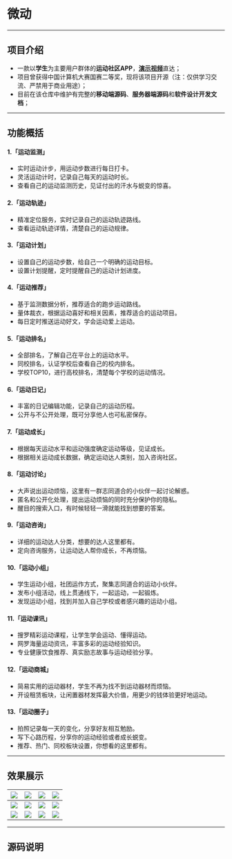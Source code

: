 # 微动
----
## 项目介绍
- 一款以**学生**为主要用户群体的**运动社区APP**，[**演示视频**](https://v.youku.com/v_show/id_XNDU2ODgzMDI4NA==.html)直达；
- 项目曾获得中国计算机大赛国赛二等奖，现将该项目开源（注：仅供学习交流、严禁用于商业用途）；
- 目前在该仓库中维护有完整的**移动端源码**、**服务器端源码**和**软件设计开发文档**；
----
## 功能概括
#### 1.「运动监测」
- 实时运动计步，用运动步数进行每日打卡。
- 灵活运动计时，记录自己每天的运动时长。
- 查看自己的运动监测历史，见证付出的汗水与蜕变的惊喜。
#### 2.「运动轨迹」
- 精准定位服务，实时记录自己的运动轨迹路线。
- 查看运动轨迹详情，清楚自己的运动规律。
#### 3.「运动计划」
- 设置自己的运动步数，给自己一个明确的运动目标。
- 设置计划提醒，定时提醒自己的运动计划进度。
#### 4.「运动推荐」
- 基于监测数据分析，推荐适合的跑步运动路线。
- 量体裁衣，根据运动喜好和相关因素，推荐适合的运动项目。
- 每日定时推送运动好文，学会运动爱上运动。
#### 5.「运动排名」
- 全部排名，了解自己在平台上的运动水平。
- 同校排名，认证学校后查看自己的校内排名。
- 学校TOP10，进行高校排名，清楚每个学校的运动情况。
#### 6.「运动日记」
- 丰富的日记编辑功能，记录自己的运动历程。
- 公开与不公开处理，既可分享他人也可私密保存。
#### 7.「运动成长」
- 根据每天运动水平和运动强度确定运动等级，见证成长。
- 根据相关运动成长数据，确定运动达人类别，加入咨询社区。
#### 8.「运动讨论」
- 大声说出运动烦恼，这里有一群志同道合的小伙伴一起讨论解惑。
- 匿名和公开化处理，提出运动烦恼的同时充分保护你的隐私。
- 醒目的搜索入口，有时候轻轻一滑就能找到想要的答案。
#### 9.「运动咨询」
- 详细的运动达人分类，想要的达人这里都有。
- 定向咨询服务，让运动达人帮你成长，不再烦恼。
#### 10.「运动小组」
- 学生运动小组，社团运作方式，聚集志同道合的运动小伙伴。
- 发布小组活动，线上贯通线下，一起运动，一起锻炼。
- 发现运动小组，找到并加入自己学校或者感兴趣的运动小组。
#### 11.「运动课讯」
- 搜罗精彩运动课程，让学生学会运动、懂得运动。
- 网罗海量运动资讯，丰富多彩的运动经验知识。
- 专业健康饮食推荐、真实励志故事与运动经验分享。
#### 12.「运动商城」
- 简易实用的运动器材，学生不再为找不到运动器材而烦恼。
- 开设租赁板块，让闲置器材发挥最大价值，用更少的钱体验更好地运动。
#### 13.「运动圈子」
- 拍照记录每一天的变化，分享好友相互勉励。
- 写下心路历程，分享你的运动经验或者成长蜕变。
- 推荐、热门、同校板块设置，你想看的这里都有。
----
## 效果展示
| ![](https://upload-images.jianshu.io/upload_images/15955542-ae1898781a012dfd.gif?imageMogr2/auto-orient/strip) | ![](https://upload-images.jianshu.io/upload_images/15955542-ae1898781a012dfd.gif?imageMogr2/auto-orient/strip) | ![](https://upload-images.jianshu.io/upload_images/15955542-ae1898781a012dfd.gif?imageMogr2/auto-orient/strip) | ![](https://upload-images.jianshu.io/upload_images/15955542-ae1898781a012dfd.gif?imageMogr2/auto-orient/strip) |
|  ----  | ----  |  ----  | ----  |
| ![](https://upload-images.jianshu.io/upload_images/15955542-ae1898781a012dfd.gif?imageMogr2/auto-orient/strip) | ![](https://upload-images.jianshu.io/upload_images/15955542-ae1898781a012dfd.gif?imageMogr2/auto-orient/strip) | ![](https://upload-images.jianshu.io/upload_images/15955542-ae1898781a012dfd.gif?imageMogr2/auto-orient/strip) | ![](https://upload-images.jianshu.io/upload_images/15955542-ae1898781a012dfd.gif?imageMogr2/auto-orient/strip) |
| ![](https://upload-images.jianshu.io/upload_images/15955542-ae1898781a012dfd.gif?imageMogr2/auto-orient/strip) | ![](https://upload-images.jianshu.io/upload_images/15955542-ae1898781a012dfd.gif?imageMogr2/auto-orient/strip) | ![](https://upload-images.jianshu.io/upload_images/15955542-ae1898781a012dfd.gif?imageMogr2/auto-orient/strip) | ![](https://upload-images.jianshu.io/upload_images/15955542-ae1898781a012dfd.gif?imageMogr2/auto-orient/strip) |
----
## 源码说明
